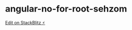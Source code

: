# angular-no-for-root-sehzom

[Edit on StackBlitz ⚡️](https://stackblitz.com/edit/angular-no-for-root-sehzom)
